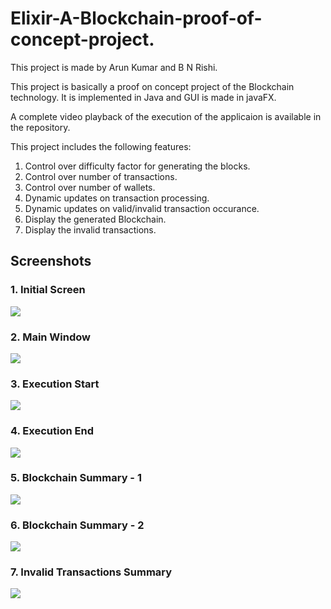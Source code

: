 # Elixir-A-Blockchain-proof-of-concept-project.
This project is made by Arun Kumar and B N Rishi.

This project is basically a proof on concept project of the Blockchain technology. 
It is implemented in Java and GUI is made in javaFX.

A complete video playback of the execution of the applicaion is available in the repository.

This project includes the following features: 
1. Control over difficulty factor for generating the blocks.
2. Control over number of transactions.
3. Control over number of wallets.
4. Dynamic updates on transaction processing.
5. Dynamic updates on valid/invalid transaction occurance.
6. Display the generated Blockchain.
7. Display the invalid transactions.


## Screenshots ##

### 1. Initial Screen ###
![](Screenshots/InitialScreen.jpg)



### 2. Main Window ###
![](Screenshots/HomeScreen.jpg)



### 3. Execution Start ###
![](Screenshots/BeginningOfExecution.jpg)



### 4. Execution End ###
![](Screenshots/EndOfExecution.jpg)



### 5. Blockchain Summary - 1 ###
![](Screenshots/BlockchainSummary-1.jpg)



### 6. Blockchain Summary - 2 ###
![](Screenshots/BlockchainSummary-2.jpg)



### 7. Invalid Transactions Summary ###
![](Screenshots/InvalidTransactionsSummary.jpg)
